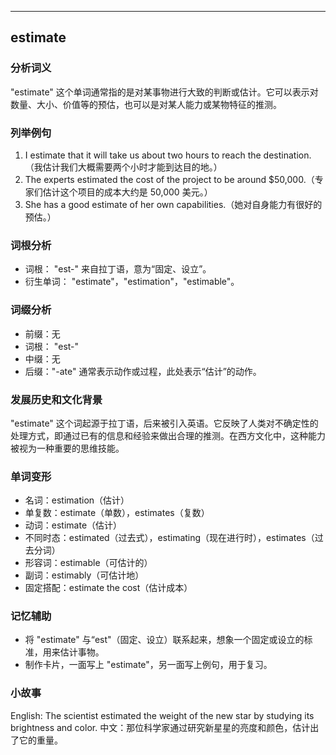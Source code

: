 
---------------
## estimate
### 分析词义
"estimate" 这个单词通常指的是对某事物进行大致的判断或估计。它可以表示对数量、大小、价值等的预估，也可以是对某人能力或某物特征的推测。

### 列举例句
1. I estimate that it will take us about two hours to reach the destination.（我估计我们大概需要两个小时才能到达目的地。）
2. The experts estimated the cost of the project to be around $50,000.（专家们估计这个项目的成本大约是 50,000 美元。）
3. She has a good estimate of her own capabilities.（她对自身能力有很好的预估。）

### 词根分析
- 词根： "est-" 来自拉丁语，意为“固定、设立”。
- 衍生单词： "estimate"，"estimation"，"estimable"。

### 词缀分析
- 前缀：无
- 词根： "est-"
- 中缀：无
- 后缀："-ate" 通常表示动作或过程，此处表示“估计”的动作。

### 发展历史和文化背景
"estimate" 这个词起源于拉丁语，后来被引入英语。它反映了人类对不确定性的处理方式，即通过已有的信息和经验来做出合理的推测。在西方文化中，这种能力被视为一种重要的思维技能。

### 单词变形
- 名词：estimation（估计）
- 单复数：estimate（单数），estimates（复数）
- 动词：estimate（估计）
- 不同时态：estimated（过去式），estimating（现在进行时），estimates（过去分词）
- 形容词：estimable（可估计的）
- 副词：estimably（可估计地）
- 固定搭配：estimate the cost（估计成本）

### 记忆辅助
- 将 "estimate" 与“est"（固定、设立）联系起来，想象一个固定或设立的标准，用来估计事物。
- 制作卡片，一面写上 "estimate"，另一面写上例句，用于复习。

### 小故事
English: The scientist estimated the weight of the new star by studying its brightness and color. 
中文：那位科学家通过研究新星星的亮度和颜色，估计出了它的重量。

